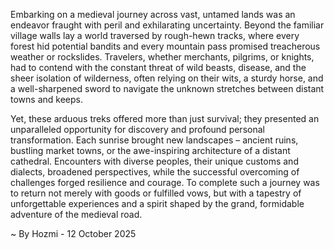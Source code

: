 
Embarking on a medieval journey across vast, untamed lands was an endeavor fraught with peril and exhilarating uncertainty. Beyond the familiar village walls lay a world traversed by rough-hewn tracks, where every forest hid potential bandits and every mountain pass promised treacherous weather or rockslides. Travelers, whether merchants, pilgrims, or knights, had to contend with the constant threat of wild beasts, disease, and the sheer isolation of wilderness, often relying on their wits, a sturdy horse, and a well-sharpened sword to navigate the unknown stretches between distant towns and keeps.

Yet, these arduous treks offered more than just survival; they presented an unparalleled opportunity for discovery and profound personal transformation. Each sunrise brought new landscapes – ancient ruins, bustling market towns, or the awe-inspiring architecture of a distant cathedral. Encounters with diverse peoples, their unique customs and dialects, broadened perspectives, while the successful overcoming of challenges forged resilience and courage. To complete such a journey was to return not merely with goods or fulfilled vows, but with a tapestry of unforgettable experiences and a spirit shaped by the grand, formidable adventure of the medieval road.

~ By Hozmi - 12 October 2025
